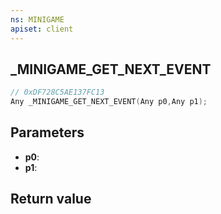 ```yaml
---
ns: MINIGAME
apiset: client
---
```

## _MINIGAME_GET_NEXT_EVENT

```c
// 0xDF728C5AE137FC13
Any _MINIGAME_GET_NEXT_EVENT(Any p0,Any p1);
```


## Parameters
* **p0**:
* **p1**:

## Return value